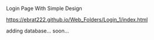 Login Page With Simple Design 

https://ebrat222.github.io/Web_Folders/Login_1/index.html

adding database...
soon...

